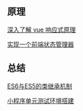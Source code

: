 ## 原理

[深入了解 vue 响应式原理](/principle/reactive_vue)

[实现一个前端状态管理器](/principle/state_manager)

## 总结

[ES6与ES5的类继承机制](/summary/extend_between_es6_and_es5)

[小程序单元测试环境搭建](/summary/unit_test_miniapp)
